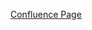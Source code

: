 [Confluence Page](https://confluence.puppetlabs.com/display/EmployeeResources/New+Manager+Orientation "")